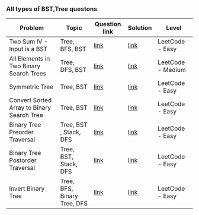 ### All types of BST,Tree questons

| Problem | Topic | Question link | Solution | Level |  
| --- | --- | --- | --- |  --- |  
| Two Sum IV - Input is a BST | Tree, BFS, BST | [link](https://leetcode.com/problems/two-sum-iv-input-is-a-bst/) | [link](https://github.com/harshita214/Data-Structures-and-Algorithms/blob/main/BST/twosum.cpp) | LeetCode - Easy |
| All Elements in Two Binary Search Trees | Tree, DFS, BST | [link](https://leetcode.com/problems/all-elements-in-two-binary-search-trees/) | [link](https://github.com/harshita214/Data-Structures-and-Algorithms/blob/main/BST/ascending.cpp) | LeetCode - Medium |
| Symmetric Tree | Tree, BST | [link](https://leetcode.com/problems/symmetric-tree/) | [link](https://github.com/harshita214/Data-Structures-and-Algorithms/blob/main/BST/symmetrictree.cpp) | LeetCode - Easy |
| Convert Sorted Array to Binary Search Tree | Tree, BST | [link](https://leetcode.com/problems/convert-sorted-array-to-binary-search-tree/) | [link](https://github.com/harshita214/Data-Structures-and-Algorithms/blob/main/BST/arraytoBST.cpp) | LeetCode - Easy |
| Binary Tree Preorder Traversal | Tree, BST , Stack, DFS| [link](https://leetcode.com/problems/binary-tree-preorder-traversal/) | [link](https://github.com/harshita214/Data-Structures-and-Algorithms/blob/main/BST/preordertraversal.cpp) | LeetCode - Easy |
| Binary Tree Postorder Traversal | Tree, BST, Stack, DFS | [link](https://leetcode.com/problems/binary-tree-postorder-traversal/) | [link](https://github.com/harshita214/Data-Structures-and-Algorithms/blob/main/BST/postordertraversal.cpp) | LeetCode - Easy |
| Invert Binary Tree | Tree, BFS, Binary Tree, DFS | [link](https://leetcode.com/problems/invert-binary-tree/) | [link](https://github.com/harshita214/Data-Structures-and-Algorithms/blob/main/BST/invertbinarytree.cpp) | LeetCode - Easy |





